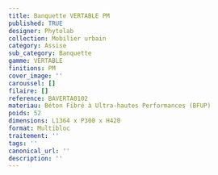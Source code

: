 ```yaml
---
title: Banquette VERTABLE PM 
published: TRUE
designer: Phytolab
collection: Mobilier urbain
category: Assise
sub_category: Banquette
gamme: VERTABLE
finitions: PM
cover_image: ''
caroussel: []
filaire: []
reference: BAVERTA0102
materiau: Béton Fibré à Ultra-hautes Performances (BFUP)
poids: 52
dimensions: L1364 x P300 x H420 
format: Multibloc
traitement: ''
tags: ''
canonical_url: ''
description: ''
---
```

